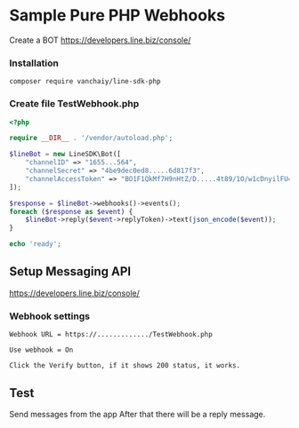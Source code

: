 # Sample Pure PHP Webhooks

Create a BOT  https://developers.line.biz/console/

### Installation

```
composer require vanchaiy/line-sdk-php
```

### Create file TestWebhook.php

```php
<?php

require __DIR__ . '/vendor/autoload.php';

$lineBot = new LineSDK\Bot([
    "channelID" => "1655...564",
    "channelSecret" => "4be9dec0ed8.....6d817f3",
    "channelAccessToken" => "BO1F1QkMf7H9nHtZ/D.....4t89/1O/w1cDnyilFU=",
]);

$response = $lineBot->webhooks()->events();
foreach ($response as $event) {
    $lineBot->reply($event->replyToken)->text(json_encode($event));
}

echo 'ready';
```

## Setup Messaging API

https://developers.line.biz/console/

### Webhook settings

```
Webhook URL = https://............./TestWebhook.php

Use webhook = On

Click the Verify button, if it shows 200 status, it works.
```

## Test

Send messages from the app After that there will be a reply message.


